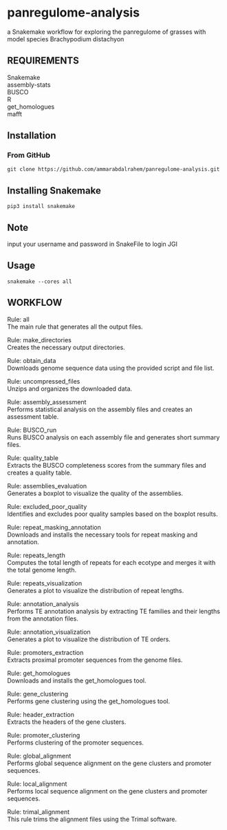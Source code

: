 # panregulome-analysis
a Snakemake workflow for exploring the panregulome of grasses with model species Brachypodium distachyon


## REQUIREMENTS
Snakemake <br />
assembly-stats <br />
BUSCO <br />
R <br />
get_homologues <br />
mafft <br />



## Installation

### From GitHub
```
git clone https://github.com/ammarabdalrahem/panregulome-analysis.git
```
## Installing Snakemake 
```
pip3 install snakemake
```
## Note
input your username and password in SnakeFile to login JGI

## Usage
```
snakemake --cores all
```
## WORKFLOW
Rule: all <br />
The main rule that generates all the output files.

Rule: make_directories<br />
Creates the necessary output directories.

Rule: obtain_data<br />
Downloads genome sequence data using the provided script and file list.

Rule: uncompressed_files<br />
Unzips and organizes the downloaded data.

Rule: assembly_assessment<br />
Performs statistical analysis on the assembly files and creates an assessment table.

Rule: BUSCO_run<br />
Runs BUSCO analysis on each assembly file and generates short summary files.

Rule: quality_table<br />
Extracts the BUSCO completeness scores from the summary files and creates a quality table.

Rule: assemblies_evaluation<br />
Generates a boxplot to visualize the quality of the assemblies.

Rule: excluded_poor_quality<br />
Identifies and excludes poor quality samples based on the boxplot results.

Rule: repeat_masking_annotation<br />
Downloads and installs the necessary tools for repeat masking and annotation.

Rule: repeats_length<br />
Computes the total length of repeats for each ecotype and merges it with the total genome length.

Rule: repeats_visualization<br />
Generates a plot to visualize the distribution of repeat lengths.

Rule: annotation_analysis<br />
Performs TE annotation analysis by extracting TE families and their lengths from the annotation files.

Rule: annotation_visualization<br />
Generates a plot to visualize the distribution of TE orders.

Rule: promoters_extraction<br />
Extracts proximal promoter sequences from the genome files.

Rule: get_homologues<br />
Downloads and installs the get_homologues tool.

Rule: gene_clustering<br />
Performs gene clustering using the get_homologues tool.

Rule: header_extraction<br />
Extracts the headers of the gene clusters.

Rule: promoter_clustering<br />
Performs clustering of the promoter sequences.

Rule: global_alignment<br />
Performs global sequence alignment on the gene clusters and promoter sequences.

Rule: local_alignment<br />
Performs local sequence alignment on the gene clusters and promoter sequences.

Rule: trimal_alignment<br />
This rule trims the alignment files using the Trimal software.
